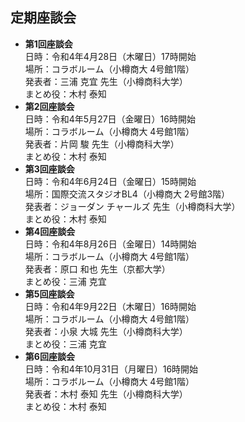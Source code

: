## 定期座談会

- **第1回座談会**  
	日時：令和4年4月28日（木曜日）17時開始  
	場所：コラボルーム（小樽商大 4号館1階）  
	発表者：三浦 克宜 先生（小樽商科大学）  
	まとめ役：木村 泰知
- **第2回座談会**  
	日時：令和4年5月27日（金曜日）16時開始  
	場所：コラボルーム（小樽商大 4号館1階）  
	発表者：片岡 駿 先生（小樽商科大学）  
	まとめ役：木村 泰知
- **第3回座談会**  
	日時：令和4年6月24日（金曜日）15時開始  
	場所：国際交流スタジオBL4（小樽商大 2号館3階）  
	発表者：ジョーダン チャールズ 先生（小樽商科大学）  
	まとめ役：木村 泰知
- **第4回座談会**  
	日時：令和4年8月26日（金曜日）14時開始  
	場所：コラボルーム（小樽商大 4号館1階）  
	発表者：原口 和也 先生（京都大学）  
	まとめ役：三浦 克宜
- **第5回座談会**  
	日時：令和4年9月22日（木曜日）16時開始  
	場所：コラボルーム（小樽商大 4号館1階）  
	発表者：小泉 大城 先生（小樽商科大学）  
	まとめ役：三浦 克宜
- **第6回座談会**  
	日時：令和4年10月31日（月曜日）16時開始  
	場所：コラボルーム（小樽商大 4号館1階）  
	発表者：木村 泰知 先生（小樽商科大学）  
	まとめ役：木村 泰知
